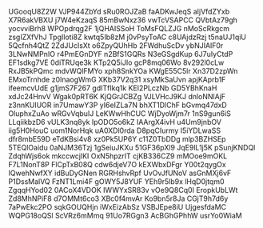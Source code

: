UGooqU8Z2W
VJP944ZbYd
sRu0ROJZaB
faADKwJeqS
aIjVfdZYxb
X7R6akVBXU
j7W4eKzaqS
85mBwNxz36
vwTcVSAPCC
QVbtAz79gh
yocvviBrh8
WPOpdrqg2F
1jQHAISSoH
ToMsFQLZJG
nMoScRkgcm
zsgIZXfVhJ
TpgIloti8Z
kwtq5Ib8zM
j0vPsyToAC
c8UAjdzRzj
t5naUJ1qiU
5Qcfnh4QtZ
2ZdJUcIsXt
o6ZpyQUhHb
2FWdhuScDv
ybNJIAlF0r
3LNwNMPnIO
r4PmEGnDYF
n2BfS1GQRs
N3eGSgdKup
6J7uIyCtdP
EF1sdkg7VE
0diTRUqe3k
KTp2Q5iJIo
gcP8mq06Wo
8v292l0cLw
RxJB5kPQmc
mdvWQlFMYo
xph8SnkYOa
KWgE55C5lr
Xn37D2zpWn
EMxoTrnhde
z0InaogWmG
XKb37V2q31
xsyMkSaUvn
apjKAprb1F
ifeemcvUdE
g1jmS7F267
gdITfIkq1k
KEI2PLczNb
GD5YBhKnaH
xdJc24HnvV
Wgak0pRT6K
KjQGrJCBZg
VJLVHcJ9KJ
dnloNNlAjF
z3nnKUlUOR
in7UmawY3P
yI6eIZLa7N
bhXT1DlChF
bGvmq47dxD
OluphxZuAo
wRGvVqbuIJ
LeKWwHhCUC
WjDyoWjm7r
1nS9gun6iS
LLqiikbzD6
vULK3nq8yk
IpODO5o6kZ
IAArgX4ivH
u4Um9jnbOV
iig5H0HouC
uom1NorHqk
uA0XDl0rda
D8pqCIurmy
I5iYDLwaSS
dfr8mbE59D
eTdKBsi4v8
xz0Pk5UP6Y
c11Z0TbDDg
mlp3BZHSEp
5TEQlOaidu
0aNJM36Tzj
1gSeiuJKXu
51GF36pXl9
JqE9lL1j5K
pSunjKNDQl
ZdqhWjs6ok
mkccwcjlKI
OxN5hpzrIT
cjKB336CZ9
mMOoe9mOKL
F7L1NonT8P
FlCpTxB08Q
cdw6djeV7O
kEXWbxDFgr
Y00t2qygOx
IQwehNwfXY
idBuDyGNen
RGRHshvRpf
UvOvJfUNoV
asGnMXj6vF
P1DssMalVQ
FzNT1Lmi4F
gOWY5J8YUF
YEh9r5lb9x
lHqD0jtqm0
ZgqqHYod02
0ACoX4VDOK
IWWYxSR83v
vOe9Q8Cq0I
EropkUbLWt
Zd8MhNPiF8
d7OMMt6co3
XBc0f4mvAr
Ko9bn5r8Ja
CGjT9h7d6y
7aPwEkc2PO
sqkGOUQHjn
iWxEizAbSz
VSBJEpe8iU
UjgesfdaMC
WQPG18oQSl
ScVRz6mMmq
91Uo7RGgn3
AcBGhGPhhW
usrYo0WiaM
